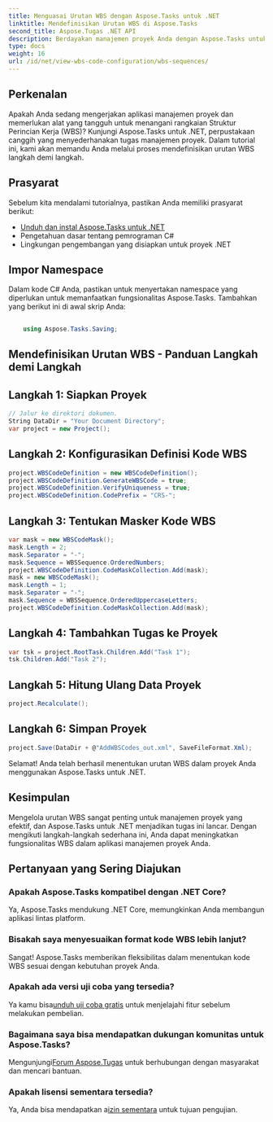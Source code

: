 ```yaml
---
title: Menguasai Urutan WBS dengan Aspose.Tasks untuk .NET
linktitle: Mendefinisikan Urutan WBS di Aspose.Tasks
second_title: Aspose.Tugas .NET API
description: Berdayakan manajemen proyek Anda dengan Aspose.Tasks untuk .NET – tentukan urutan WBS dengan lancar dan tingkatkan efisiensi dengan mudah. #Aspose #Tugas #MS Project
type: docs
weight: 16
url: /id/net/view-wbs-code-configuration/wbs-sequences/
---
```

## Perkenalan
Apakah Anda sedang mengerjakan aplikasi manajemen proyek dan memerlukan alat yang tangguh untuk menangani rangkaian Struktur Perincian Kerja (WBS)? Kunjungi Aspose.Tasks untuk .NET, perpustakaan canggih yang menyederhanakan tugas manajemen proyek. Dalam tutorial ini, kami akan memandu Anda melalui proses mendefinisikan urutan WBS langkah demi langkah.
## Prasyarat
Sebelum kita mendalami tutorialnya, pastikan Anda memiliki prasyarat berikut:
- [Unduh dan instal Aspose.Tasks untuk .NET](https://releases.aspose.com/tasks/net/)
- Pengetahuan dasar tentang pemrograman C#
- Lingkungan pengembangan yang disiapkan untuk proyek .NET
## Impor Namespace
Dalam kode C# Anda, pastikan untuk menyertakan namespace yang diperlukan untuk memanfaatkan fungsionalitas Aspose.Tasks. Tambahkan yang berikut ini di awal skrip Anda:
```csharp
    
    using Aspose.Tasks.Saving;
```
## Mendefinisikan Urutan WBS - Panduan Langkah demi Langkah
## Langkah 1: Siapkan Proyek
```csharp
// Jalur ke direktori dokumen.
String DataDir = "Your Document Directory";
var project = new Project();
```
## Langkah 2: Konfigurasikan Definisi Kode WBS
```csharp
project.WBSCodeDefinition = new WBSCodeDefinition();
project.WBSCodeDefinition.GenerateWBSCode = true;
project.WBSCodeDefinition.VerifyUniqueness = true;
project.WBSCodeDefinition.CodePrefix = "CRS-";
```
## Langkah 3: Tentukan Masker Kode WBS
```csharp
var mask = new WBSCodeMask();
mask.Length = 2;
mask.Separator = "-";
mask.Sequence = WBSSequence.OrderedNumbers;
project.WBSCodeDefinition.CodeMaskCollection.Add(mask);
mask = new WBSCodeMask();
mask.Length = 1;
mask.Separator = "-";
mask.Sequence = WBSSequence.OrderedUppercaseLetters;
project.WBSCodeDefinition.CodeMaskCollection.Add(mask);
```
## Langkah 4: Tambahkan Tugas ke Proyek
```csharp
var tsk = project.RootTask.Children.Add("Task 1");
tsk.Children.Add("Task 2");
```
## Langkah 5: Hitung Ulang Data Proyek
```csharp
project.Recalculate();
```
## Langkah 6: Simpan Proyek
```csharp
project.Save(DataDir + @"AddWBSCodes_out.xml", SaveFileFormat.Xml);
```
Selamat! Anda telah berhasil menentukan urutan WBS dalam proyek Anda menggunakan Aspose.Tasks untuk .NET.
## Kesimpulan
Mengelola urutan WBS sangat penting untuk manajemen proyek yang efektif, dan Aspose.Tasks untuk .NET menjadikan tugas ini lancar. Dengan mengikuti langkah-langkah sederhana ini, Anda dapat meningkatkan fungsionalitas WBS dalam aplikasi manajemen proyek Anda.
## Pertanyaan yang Sering Diajukan
### Apakah Aspose.Tasks kompatibel dengan .NET Core?
Ya, Aspose.Tasks mendukung .NET Core, memungkinkan Anda membangun aplikasi lintas platform.
### Bisakah saya menyesuaikan format kode WBS lebih lanjut?
Sangat! Aspose.Tasks memberikan fleksibilitas dalam menentukan kode WBS sesuai dengan kebutuhan proyek Anda.
### Apakah ada versi uji coba yang tersedia?
 Ya kamu bisa[unduh uji coba gratis](https://releases.aspose.com/) untuk menjelajahi fitur sebelum melakukan pembelian.
### Bagaimana saya bisa mendapatkan dukungan komunitas untuk Aspose.Tasks?
 Mengunjungi[Forum Aspose.Tugas](https://forum.aspose.com/c/tasks/15) untuk berhubungan dengan masyarakat dan mencari bantuan.
### Apakah lisensi sementara tersedia?
 Ya, Anda bisa mendapatkan a[izin sementara](https://purchase.aspose.com/temporary-license/) untuk tujuan pengujian.